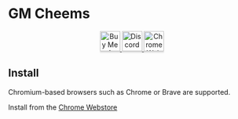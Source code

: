 # GM Cheems

<div align="center" vertical-align="center">
   <a href="https://gmcheems.gumroad.com" target="_blank">
    <img
      src="https://seeklogo.com/images/G/gumroad-logo-3A93C7330E-seeklogo.com.png"
      alt="Buy Me A Coffee"
      style="height: 41px !important;width: 41px !important;box-shadow: 0px 3px 2px 0px rgba(190, 190, 190, 0.5) !important;-webkit-box-shadow: 0px 3px 2px 0px rgba(190, 190, 190, 0.5) !important;" />
    </a>

  <a href="https://discord.gmcheems.com/" target="_blank">
    <img
      src="https://img.shields.io/discord/1001021849435652217?color=5865F2&label=DISCORD&logo=discord&logoColor=white"
      alt="Discord server" 
      style="height: 41px !important;box-shadow: 0px 3px 2px 0px rgba(190, 190, 190, 0.5) !important;-webkit-box-shadow: 0px 3px 2px 0px rgba(190, 190, 190, 0.5) !important;" />
  </a>

  <a href="https://chrome.google.com/webstore/detail/gm-cheems/bmkmigdaklnhklmiialljbpjiedmnifh/" target="_blank">
    <img
      src="https://img.shields.io/chrome-web-store/users/bmkmigdaklnhklmiialljbpjiedmnifh?color=%231a73e8&label=Chrome%20Users&logo=googlechrome&logoColor=white"
      alt="Chrome Webstore" 
      style="height: 41px !important;box-shadow: 0px 3px 2px 0px rgba(190, 190, 190, 0.5) !important;-webkit-box-shadow: 0px 3px 2px 0px rgba(190, 190, 190, 0.5) !important;" />
  </a>
</div>

## Install

Chromium-based browsers such as Chrome or Brave are supported.

Install from the [Chrome Webstore](https://chrome.google.com/webstore/detail/gm-cheems/bmkmigdaklnhklmiialljbpjiedmnifh?hl=en&authuser=0)

